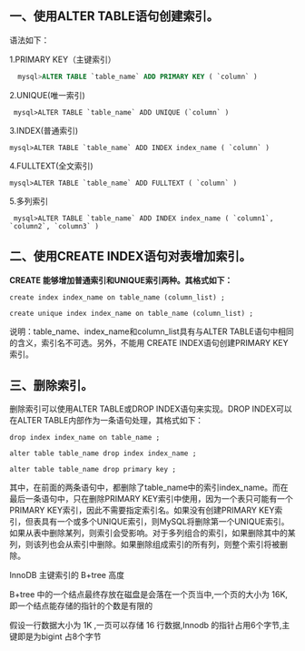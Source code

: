 

## **一、使用ALTER TABLE语句创建索引。**

语法如下：

1.PRIMARY KEY（主键索引）

```sql
  mysql>ALTER TABLE `table_name` ADD PRIMARY KEY ( `column` ) 
```

2.UNIQUE(唯一索引)
    

```mysql
 mysql>ALTER TABLE `table_name` ADD UNIQUE (`column` ) 
```

3.INDEX(普通索引)
    

```mysql
mysql>ALTER TABLE `table_name` ADD INDEX index_name ( `column` )
```

4.FULLTEXT(全文索引)
    

```mysql
mysql>ALTER TABLE `table_name` ADD FULLTEXT ( `column` )
```

5.多列索引

```mysql
 mysql>ALTER TABLE `table_name` ADD INDEX index_name ( `column1`, `column2`, `column3` )
```

 

## **二、使用CREATE INDEX语句对表增加索引。**

**CREATE 能够增加普通索引和UNIQUE索引两种。其格式如下：**

```mysql
create index index_name on table_name (column_list) ;
```

```mysql
create unique index index_name on table_name (column_list) ;
```

说明：table_name、index_name和column_list具有与ALTER TABLE语句中相同的含义，索引名不可选。另外，不能用 CREATE INDEX语句创建PRIMARY KEY索引。

 

## **三、删除索引。**

删除索引可以使用ALTER TABLE或DROP INDEX语句来实现。DROP INDEX可以在ALTER TABLE内部作为一条语句处理，其格式如下：

```mysql
drop index index_name on table_name ;
```

```mysql
alter table table_name drop index index_name ;
```

```mysql
alter table table_name drop primary key ;
```

其中，在前面的两条语句中，都删除了table_name中的索引index_name。而在最后一条语句中，只在删除PRIMARY KEY索引中使用，因为一个表只可能有一个PRIMARY KEY索引，因此不需要指定索引名。如果没有创建PRIMARY KEY索引，但表具有一个或多个UNIQUE索引，则MySQL将删除第一个UNIQUE索引。
如果从表中删除某列，则索引会受影响。对于多列组合的索引，如果删除其中的某列，则该列也会从索引中删除。如果删除组成索引的所有列，则整个索引将被删除。





InnoDB 主键索引的 B+tree 高度

B+tree 中的一个结点最终存放在磁盘是会落在一个页当中,一个页的大小为 16K,即一个结点能存储的指针的个数是有限的

假设一行数据大小为 1K ,一页可以存储 16 行数据,Innodb 的指针占用6个字节,主键即是为bigint 占8个字节